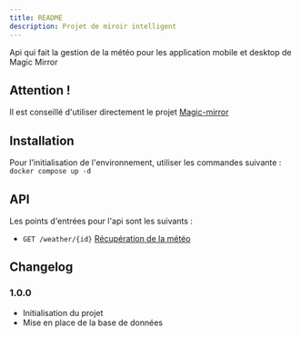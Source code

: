 ```yaml
---
title: README
description: Projet de miroir intelligent
---
```


Api qui fait la gestion de la météo pour les application mobile et desktop de Magic Mirror

## Attention !
Il est conseillé d'utiliser directement le projet [Magic-mirror](https://github.com/a23-5a6/magic-mirror)

## Installation
Pour l'initialisation de l'environnement, utiliser les commandes suivante :
`docker compose up -d`

## API
Les points d'entrées pour l'api sont les suivants :
- `GET /weather/{id}` [Récupération de la météo](https://a23-5a6.github.io/magic-mirror-doc/api/weather/endpoint/)

## Changelog
### 1.0.0
- Initialisation du projet
- Mise en place de la base de données
